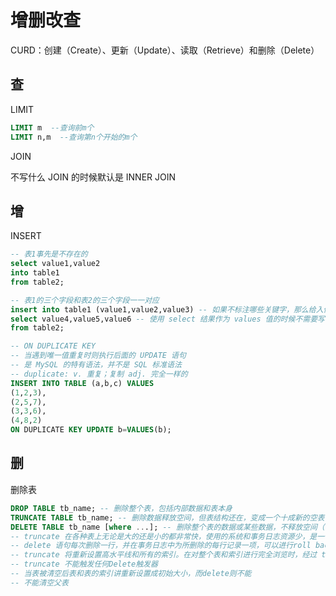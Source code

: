 # 增删改查

CURD：创建（Create）、更新（Update）、读取（Retrieve）和删除（Delete）

## 查

LIMIT

```sql
LIMIT m  --查询前m个
LIMIT n,m  --查询第n个开始的m个
```

JOIN

不写什么 JOIN 的时候默认是 INNER JOIN

## 增  

INSERT

```sql
-- 表1事先是不存在的
select value1,value2
into table1
from table2;

-- 表1的三个字段和表2的三个字段一一对应
insert into table1 (value1,value2,value3) -- 如果不标注哪些关键字，那么给入值的顺序必须和被插入表字段的顺序相同
select value4,value5,value6 -- 使用 select 结果作为 values 值的时候不需要写 values 关键字，不需要加括号
from table2;

-- ON DUPLICATE KEY
-- 当遇到唯一值重复时则执行后面的 UPDATE 语句
-- 是 MySQL 的特有语法，并不是 SQL 标准语法
-- duplicate: v. 重复；复制 adj. 完全一样的
INSERT INTO TABLE (a,b,c) VALUES
(1,2,3),
(2,5,7),
(3,3,6),
(4,8,2)
ON DUPLICATE KEY UPDATE b=VALUES(b);
```

## 删

删除表

```sql
DROP TABLE tb_name; -- 删除整个表，包括内部数据和表本身
TRUNCATE TABLE tb_name; -- 删除数据释放空间，但表结构还在，变成一个十成新的空表了
DELETE TABLE tb_name [where ...]; -- 删除整个表的数据或某些数据，不释放空间（例如ID还是会保留）
-- truncate 在各种表上无论是大的还是小的都非常快，使用的系统和事务日志资源少，是一个DDL语言，所以会被隐式提交，不可撤销
-- delete 语句每次删除一行，并在事务日志中为所删除的每行记录一项，可以进行roll back
-- truncate 将重新设置高水平线和所有的索引。在对整个表和索引进行完全浏览时，经过 truncate 操作后的表比Delete操作后的表要快得多
-- truncate 不能触发任何Delete触发器
-- 当表被清空后表和表的索引讲重新设置成初始大小，而delete则不能
-- 不能清空父表
```